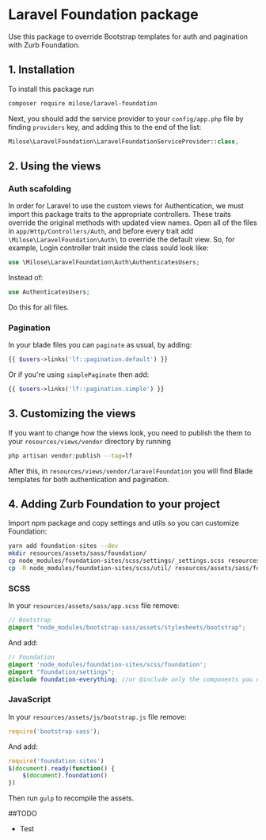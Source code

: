 # Laravel Foundation package
Use this package to override Bootstrap templates for auth and pagination with Zurb Foundation.


## 1. Installation
To install this package run
```bash
composer require milose/laravel-foundation
```

Next, you should add the service provider to your `config/app.php` file by finding `providers` key, and adding this to the end of the list:
```php
Milose\LaravelFoundation\LaravelFoundationServiceProvider::class,
```


## 2. Using the views
### Auth scafolding
In order for Laravel to use the custom views for Authentication, we must import this package traits to the appropriate controllers. These traits override the original methods with updated view names.
Open all of the files in `app/Http/Controllers/Auth`, and before every trait add `\Milose\LaravelFoundation\Auth\` to override the default view. So, for example, Login controller trait inside the class sould look like:

```php
use \Milose\LaravelFoundation\Auth\AuthenticatesUsers;
```
Instead of:
```php
use AuthenticatesUsers;
```
Do this for all files.

### Pagination
In your blade files you can `paginate` as usual, by adding:
```php
{{ $users->links('lf::pagination.default') }}
```
Or if you're using `simplePaginate` then add:
```php
{{ $users->links('lf::pagination.simple') }}
```


## 3. Customizing the views
If you want to change how the views look, you need to publish the them to your `resources/views/vendor` directory by running
```bash
php artisan vendor:publish --tag=lf
```
After this, in `resources/views/vendor/laravelFoundation` you will find Blade templates for both authentication and pagination.


## 4. Adding Zurb Foundation to your project
Import npm package and copy settings and utils so you can customize Foundation:
```bash
yarn add foundation-sites --dev
mkdir resources/assets/sass/foundation/
cp node_modules/foundation-sites/scss/settings/_settings.scss resources/assets/sass/foundation/
cp -R node_modules/foundation-sites/scss/util/ resources/assets/sass/foundation/util/
```
### SCSS
In your `resources/assets/sass/app.scss` file remove:
```scss
// Bootstrap
@import "node_modules/bootstrap-sass/assets/stylesheets/bootstrap";
```
And add:
```scss
// Foundation
@import 'node_modules/foundation-sites/scss/foundation';
@import "foundation/settings";
@include foundation-everything; //or @include only the components you need
```
### JavaScript
In your `resources/assets/js/bootstrap.js` file remove:
```js
require('bootstrap-sass');
```
And add:
```js
require('foundation-sites')
$(document).ready(function() {
    $(document).foundation()
})
```

Then run `gulp` to recompile the assets.

##TODO
- Test
